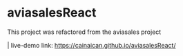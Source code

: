 # aviasalesReact

This project was refactored from the aviasales project

| live-demo link: https://cainaican.github.io/aviasalesReact/
